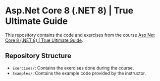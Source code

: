 # Asp.Net Core 8 (.NET 8) | True Ultimate Guide

This repository contains the code and exercises from the course [Asp.Net Core 8 (.NET 8) | True Ultimate Guide](https://www.udemy.com/course/asp-net-core-true-ultimate-guide-real-project/).

## Repository Structure

- `Exercises/`: Contains the exercises done during the course.
- `Examples/`: Contains the example code provided by the instructor.
